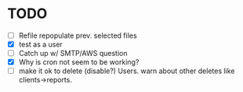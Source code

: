 TODO
====

- [ ] Refile repopulate prev. selected files
- [x] test as a user
- [ ] Catch up w/ SMTP/AWS question
- [x] Why is cron not seem to be working?
- [ ] make it ok to delete (disable?) Users. warn about other deletes like clients->reports.
